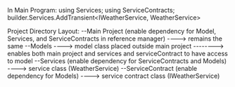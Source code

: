 In Main Program: 
using Services;
using ServiceContracts;
builder.Services.AddTransient<IWeatherService, WeatherService>

Project Directory Layout:
--Main Project (enable dependency for Model, Services, and ServiceContracts in reference manager)
----> remains the same 
--Models
----> model class placed outside main project
--------> enables both main project and services and serviceContract to have access to model
--Services (enable dependency for ServiceContracts and Models)
----> service class (WeatherService)
--ServiceContract (enable dependency for Models)
----> service contract class (IWeatherService)

